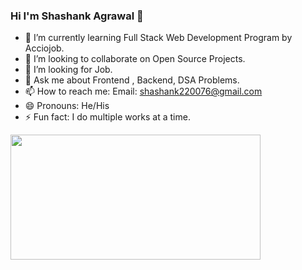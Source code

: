 ### Hi I'm Shashank Agrawal 👋

- 🌱 I’m currently learning Full Stack Web Development Program by Acciojob.
- 👯 I’m looking to collaborate on Open Source Projects.
- 🤔 I’m looking for Job.
- 💬 Ask me about Frontend , Backend, DSA Problems.
- 📫 How to reach me: Email: shashank220076@gmail.com
- 😄 Pronouns: He/His
- ⚡ Fun fact: I do multiple works at a time.

<img src="https://images.unsplash.com/photo-1649859395314-bdea587e4524?ixlib=rb-1.2.1&ixid=MnwxMjA3fDF8MHxwaG90by1wYWdlfHx8fGVufDB8fHx8&auto=format&fit=crop&w=1170&q=80" height="200px" width="400px">
